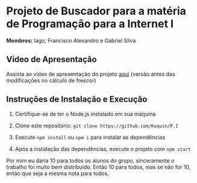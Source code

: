 # Projeto de Buscador para a matéria de Programação para a Internet I

**Membros:** Iago, Francisco Alexandro e Gabriel Silva

## Vídeo de Apresentação

Assista ao vídeo de apresentação do projeto [aqui](https://drive.google.com/file/d/110wVW1JSt2ZXuSyQYcvCiSd12nZAKfxd/view?usp=sharing) (versão antes das modificações no cálculo de frescor)

## Instruções de Instalação e Execução

1. Certifique-se de ter o Node.js instalado em sua máquina

2. Clone este repositório: `git clone https://github.com/Koquin/P.I`

3. Execute `npm install` ou `npm i` para instalar as dependências

4. Após a instalação das dependências, execute o projeto com `npm start`


Por mim eu daria 10 para todos os alunos do grupo, sinceramente o trabalho foi muito bem distribuido. Então 10 para todos, mas se não for 10, então que seja a mesma nota para todos.
